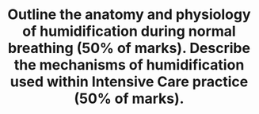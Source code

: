 ---
title: "Outline the anatomy and physiology of humidification during normal breathing (50% of marks). Describe the mechanisms of humidification used within Intensive Care practice (50% of marks)."
entityType: SAQ
exam: PEX
college: CICM
year: 2012
sitting: B
question: 03
passRate: 0
lo:
EC_expectedDomains:
- "For a good answer candidates were expected to provide information on essential facts such as, normal inspired air has low water content, normal humidification provides for saturated water vapour 47mmHg at sea level at the alveolus, which corresponds to an absolute humidity of 44 g/m3 (or 100% relative humidity) at 37.C."
- "Furthermore, candidates were expected to outline the basics of the anatomical features of the respiratory tract that promotes humidification e.g. lining of nose and hypopharynx dissolving warm water vapour into the dry inhaled air, the fact that the turbinates act to increase surface area and that full saturation is achieved by the time air reaches the upper trachea."
- "For the second part of the question candidates were expected to mention, and briefly describe, the mechanisms of achieving humidification, e.g. bubble systems, heat-moister exchange filters, heated water, ultrasonic, etc. mechanisms."
EC_extraCredit:
EC_errorsCommon:
- "Candidates generally did not have sufficient knowledge of the basic conepts or a structured approach to this topic."
---